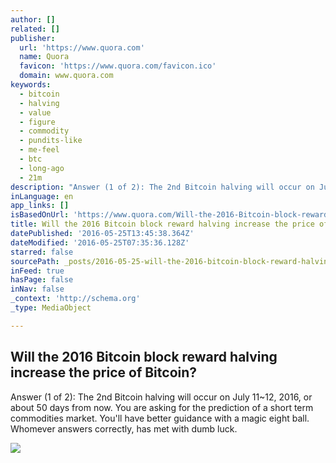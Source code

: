 ```yaml
---
author: []
related: []
publisher:
  url: 'https://www.quora.com'
  name: Quora
  favicon: 'https://www.quora.com/favicon.ico'
  domain: www.quora.com
keywords:
  - bitcoin
  - halving
  - value
  - figure
  - commodity
  - pundits-like
  - me-feel
  - btc
  - long-ago
  - 21m
description: "Answer (1 of 2): The 2nd Bitcoin halving will occur on July 11~12, 2016, or about 50 days from now. You are asking for the prediction of a short term commodities market. You'll have better guidance with a magic eight ball. Whomever answers correctly, has met with dumb luck."
inLanguage: en
app_links: []
isBasedOnUrl: 'https://www.quora.com/Will-the-2016-Bitcoin-block-reward-halving-increase-the-price-of-Bitcoin'
title: Will the 2016 Bitcoin block reward halving increase the price of Bitcoin?
datePublished: '2016-05-25T13:45:38.364Z'
dateModified: '2016-05-25T07:35:36.128Z'
starred: false
sourcePath: _posts/2016-05-25-will-the-2016-bitcoin-block-reward-halving-increase-the-pric.md
inFeed: true
hasPage: false
inNav: false
_context: 'http://schema.org'
_type: MediaObject

---
```

<article style=""><h1>Will the 2016 Bitcoin block reward halving increase the price of Bitcoin?</h1><p>Answer (1 of 2): The 2nd Bitcoin halving will occur on July 11~12, 2016, or about 50 days from now. You are asking for the prediction of a short term commodities market. You'll have better guidance with a magic eight ball. Whomever answers correctly, has met with dumb luck.</p><img src="https://qsf.is.quoracdn.net/-images.new_grid.fb_share_default.pnge6dde9cfa6e03c43.png" /></article>